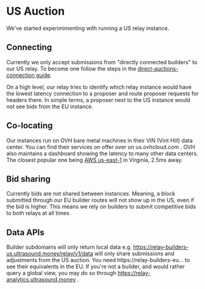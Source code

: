 # US Auction

We've started experimimenting with running a US relay instance.

## Connecting
Currently we only accept submissions from "directly connected builders" to our US relay. To become one follow the steps in the [direct-auctions-connection guide](https://github.com/ultrasoundmoney/docs/blob/main/direct-auction-connections.md).

On a high level, our relay tries to identify which relay instance would have the lowest latency connection to a proposer and route proposer requests for headers there. In simple terms, a proposer next to the US instance would not see bids from the EU instance.

## Co-locating
Our instances run on OVH bare metal machines in their VIN (Vint Hill) data center. You can find their services on offer over on us.ovhcloud.com . OVH also maintains a dashboard showing the latency to many other data centers. The closest popular one being [AWS us-east-1](https://was1-vin.smokeping.ovh.net/smokeping??&target=USA.AS16509-us-east-1&) in Virginia, 2.5ms away.

## Bid sharing
Currently bids are not shared between instances. Meaning, a block submitted through our EU builder routes will not show up in the US, even if the bid is higher. This means we rely on builders to submit competitive bids to both relays at all times.

## Data APIs
Builder subdomains will only return local data e.g. https://relay-builders-us.ultrasound.money/relay/v1/data will only share submissions and adjustments from the US auction. You need https://relay-builders-eu... to see their equivalents in the EU. If you're not a builder, and would rather query a global view, you may do so through https://relay-analytics.ultrasound.money .

